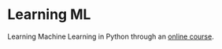 # Learning ML
Learning Machine Learning in Python through an [online course](https://www.youtube.com/playlist?list=PLzMcBGfZo4-mP7qA9cagf68V06sko5otr).
